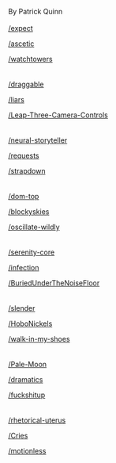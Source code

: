 By Patrick Quinn<br>
<br>
<a href="https://github.com/mjackson/expect">/expect</a>

<a href="https://github.com/emacsway/ascetic">/ascetic</a>

<a href="https://github.com/navelbarnet/WatchTowers">/watchtowers</a>
<br>
<br>
<br>
<a href="https://github.com/Shopify/draggable">/draggable</a>

<a href="https://github.com/jsomers/liars">/liars</a>

<a href="https://github.com/leapmotion/Leap-Three-Camera-Controls">/Leap-Three-Camera-Controls</a>
<br>
<br>
<br>
<a href="https://github.com/ryankiros/neural-storyteller">/neural-storyteller</a>

<a href="https://github.com/requests/requests">/requests</a>

<a href="https://github.com/arturadib/strapdown">/strapdown</a>
<br>
<br>
<br>
<a href="https://github.com/aphyr/dom-top">/dom-top</a>

<a href="https://github.com/alpine9000/blockyskies">/blockyskies</a>

<a href="https://github.com/phobetron/oscillate-wildly">/oscillate-wildly</a>
<br>
<br>
<br>
<a href="https://github.com/serenity-bdd/serenity-core">/serenity-core</a>

<a href="https://github.com/infection/infection">/infection</a>

<a href="https://github.com/jspark311/BuriedUnderTheNoiseFloor">/BuriedUnderTheNoiseFloor</a>
<br>
<br>
<br>
<a href="https://github.com/codecourse/slender">/slender</a>

<a href="https://github.com/Crypto-Expert/HoboNickels">/HoboNickels</a>

<a href="https://github.com/grant/walk-in-my-shoes">/walk-in-my-shoes</a>
<br>
<br>
<br>
<a href="https://github.com/MoonchildProductions/Pale-Moon">/Pale-Moon</a>

<a href="https://github.com/hyeon0720/DRAMATICS">/dramatics</a>

<a href="https://github.com/Smaash/fuckshitup">/fuckshitup</a>
<br>
<br>
<br>
<a href="https://github.com/vanessa-bell/rhetorical-uterus">/rhetorical-uterus</a>

<a href="https://github.com/dissolete/Cries">/Cries</a>

<a href="https://github.com/ryancox/motionless">/motionless</a>
